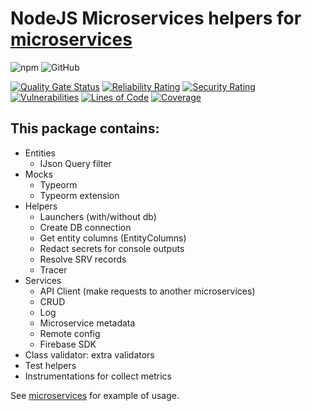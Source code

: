# NodeJS Microservices helpers for [microservices](https://github.com/Lomray-Software/microservices)

![npm](https://img.shields.io/npm/v/@lomray/microservice-helpers)
![GitHub](https://img.shields.io/github/license/Lomray-Software/microservice-helpers)

[![Quality Gate Status](https://sonarcloud.io/api/project_badges/measure?project=Lomray-Software_microservice-helpers&metric=alert_status)](https://sonarcloud.io/summary/new_code?id=Lomray-Software_microservice-helpers)
[![Reliability Rating](https://sonarcloud.io/api/project_badges/measure?project=Lomray-Software_microservice-helpers&metric=reliability_rating)](https://sonarcloud.io/summary/new_code?id=Lomray-Software_microservice-helpers)
[![Security Rating](https://sonarcloud.io/api/project_badges/measure?project=Lomray-Software_microservice-helpers&metric=security_rating)](https://sonarcloud.io/summary/new_code?id=Lomray-Software_microservice-helpers)
[![Vulnerabilities](https://sonarcloud.io/api/project_badges/measure?project=Lomray-Software_microservice-helpers&metric=vulnerabilities)](https://sonarcloud.io/summary/new_code?id=Lomray-Software_microservice-helpers)
[![Lines of Code](https://sonarcloud.io/api/project_badges/measure?project=Lomray-Software_microservice-helpers&metric=ncloc)](https://sonarcloud.io/summary/new_code?id=Lomray-Software_microservice-helpers)
[![Coverage](https://sonarcloud.io/api/project_badges/measure?project=Lomray-Software_microservice-helpers&metric=coverage)](https://sonarcloud.io/summary/new_code?id=Lomray-Software_microservice-helpers)

## This package contains:
 - Entities
    - IJson Query filter
 - Mocks
    - Typeorm
    - Typeorm extension
 - Helpers
    - Launchers (with/without db)
    - Create DB connection
    - Get entity columns (EntityColumns)
    - Redact secrets for console outputs
    - Resolve SRV records
    - Tracer
 - Services
    - API Client (make requests to another microservices)
    - CRUD
    - Log
    - Microservice metadata
    - Remote config
    - Firebase SDK
 - Class validator: extra validators
 - Test helpers
 - Instrumentations for collect metrics

See [microservices](https://github.com/Lomray-Software/microservices) for example of usage.
